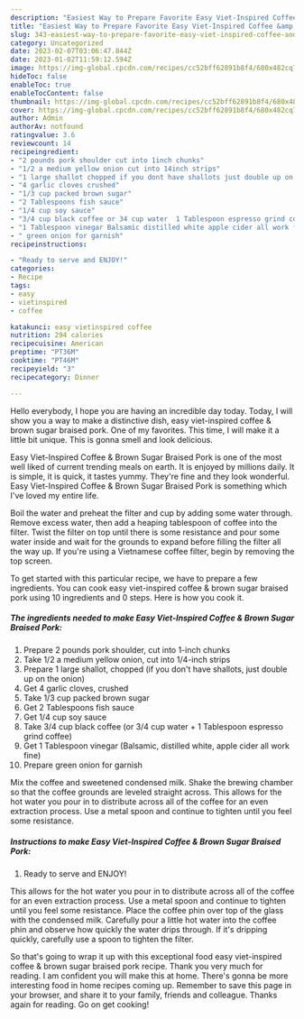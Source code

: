 ```yaml
---
description: "Easiest Way to Prepare Favorite Easy Viet-Inspired Coffee &amp;amp; Brown Sugar Braised Pork"
title: "Easiest Way to Prepare Favorite Easy Viet-Inspired Coffee &amp;amp; Brown Sugar Braised Pork"
slug: 343-easiest-way-to-prepare-favorite-easy-viet-inspired-coffee-and-amp-brown-sugar-braised-pork
category: Uncategorized
date: 2023-02-07T03:06:47.844Z
date: 2023-01-02T11:59:12.594Z
image: https://img-global.cpcdn.com/recipes/cc52bff62891b8f4/680x482cq70/easy-viet-inspired-coffee-brown-sugar-braised-pork-recipe-main-photo.jpg
hideToc: false
enableToc: true
enableTocContent: false
thumbnail: https://img-global.cpcdn.com/recipes/cc52bff62891b8f4/680x482cq70/easy-viet-inspired-coffee-brown-sugar-braised-pork-recipe-main-photo.jpg
cover: https://img-global.cpcdn.com/recipes/cc52bff62891b8f4/680x482cq70/easy-viet-inspired-coffee-brown-sugar-braised-pork-recipe-main-photo.jpg
author: Admin
authorAv: notfound
ratingvalue: 3.6
reviewcount: 14
recipeingredient:
- "2 pounds pork shoulder cut into 1inch chunks"
- "1/2 a medium yellow onion cut into 14inch strips"
- "1 large shallot chopped if you dont have shallots just double up on the onion"
- "4 garlic cloves crushed"
- "1/3 cup packed brown sugar"
- "2 Tablespoons fish sauce"
- "1/4 cup soy sauce"
- "3/4 cup black coffee or 34 cup water  1 Tablespoon espresso grind coffee"
- "1 Tablespoon vinegar Balsamic distilled white apple cider all work fine"
- " green onion for garnish"
recipeinstructions:

- "Ready to serve and ENJOY!"
categories:
- Recipe
tags:
- easy
- vietinspired
- coffee

katakunci: easy vietinspired coffee 
nutrition: 294 calories
recipecuisine: American
preptime: "PT36M"
cooktime: "PT46M"
recipeyield: "3"
recipecategory: Dinner

---
```



Hello everybody, I hope you are having an incredible day today. Today, I will show you a way to make a distinctive dish, easy viet-inspired coffee &amp; brown sugar braised pork. One of my favorites. This time, I will make it a little bit unique. This is gonna smell and look delicious.

Easy Viet-Inspired Coffee &amp; Brown Sugar Braised Pork is one of the most well liked of current trending meals on earth. It is enjoyed by millions daily. It is simple, it is quick, it tastes yummy. They're fine and they look wonderful. Easy Viet-Inspired Coffee &amp; Brown Sugar Braised Pork is something which I've loved my entire life.

Boil the water and preheat the filter and cup by adding some water through. Remove excess water, then add a heaping tablespoon of coffee into the filter. Twist the filter on top until there is some resistance and pour some water inside and wait for the grounds to expand before filling the filter all the way up. If you&#39;re using a Vietnamese coffee filter, begin by removing the top screen.


To get started with this particular recipe, we have to prepare a few ingredients. You can cook easy viet-inspired coffee &amp; brown sugar braised pork using 10 ingredients and 0 steps. Here is how you cook it.

<!--inarticleads1-->

##### The ingredients needed to make Easy Viet-Inspired Coffee &amp; Brown Sugar Braised Pork:

1. Prepare 2 pounds pork shoulder, cut into 1-inch chunks
1. Take 1/2 a medium yellow onion, cut into 1/4-inch strips
1. Prepare 1 large shallot, chopped (if you don&#39;t have shallots, just double up on the onion)
1. Get 4 garlic cloves, crushed
1. Take 1/3 cup packed brown sugar
1. Get 2 Tablespoons fish sauce
1. Get 1/4 cup soy sauce
1. Take 3/4 cup black coffee (or 3/4 cup water + 1 Tablespoon espresso grind coffee)
1. Get 1 Tablespoon vinegar (Balsamic, distilled white, apple cider all work fine)
1. Prepare  green onion for garnish


Mix the coffee and sweetened condensed milk. Shake the brewing chamber so that the coffee grounds are leveled straight across. This allows for the hot water you pour in to distribute across all of the coffee for an even extraction process. Use a metal spoon and continue to tighten until you feel some resistance. 

<!--inarticleads2-->

##### Instructions to make Easy Viet-Inspired Coffee &amp; Brown Sugar Braised Pork:


1. Ready to serve and ENJOY!

This allows for the hot water you pour in to distribute across all of the coffee for an even extraction process. Use a metal spoon and continue to tighten until you feel some resistance. Place the coffee phin over top of the glass with the condensed milk. Carefully pour a little hot water into the coffee phin and observe how quickly the water drips through. If it&#39;s dripping quickly, carefully use a spoon to tighten the filter. 

So that's going to wrap it up with this exceptional food easy viet-inspired coffee &amp; brown sugar braised pork recipe. Thank you very much for reading. I am confident you will make this at home. There's gonna be more interesting food in home recipes coming up. Remember to save this page in your browser, and share it to your family, friends and colleague. Thanks again for reading. Go on get cooking!
